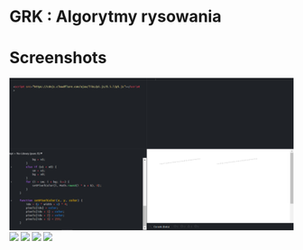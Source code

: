 # GRK : Algorytmy rysowania

# Screenshots
<img src="screenshots/print-screen1.png">
<img src="screenshots/print-screen2.png">
<img src="screenshots/print-screen3.png">
<img src="screenshots/print-screen4.png">
<img src="screenshots/print-screen5.png">